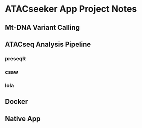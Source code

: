 # ATACseeker App Project Notes #

## Mt-DNA Variant Calling ##

## ATACseq Analysis Pipeline ##

### preseqR ###

### csaw ###

### lola ###

## Docker ##

## Native App ##
